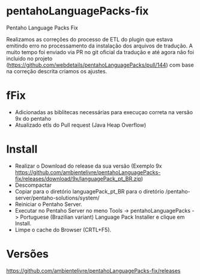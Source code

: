 # pentahoLanguagePacks-fix
Pentaho Language Packs Fix 

Realizamos as correções do processo de ETL do plugin que estava emitindo erro no processamento da instalação dos arquivos de tradução.
A muito tempo foi enviado via PR no git oficial da tradução e até agora não foi incluido no projeto (https://github.com/webdetails/pentahoLanguagePacks/pull/144) com base na correção descrita criamos os ajustes.

# fFix 
- Adicionadas as biblitecas necessárias  para execuçao correta na versão 9x do pentaho
- Atualizado etls do Pull request (Java Heap Overflow)

# Install
- Realizar o Download do release da sua versão (Exemplo 9x https://github.com/ambientelivre/pentahoLanguagePacks-fix/releases/download/9x/languagePack_pt_BR.zip)
- Descompactar
- Copiar para o diretório languagePack_pt_BR para o diretório <pentahoinstall>/pentaho-server/pentaho-solutions/system/
- Reiniciar o Pentaho Server.
- Executar no Pentaho Server no meno Tools -> pentahoLanguagePacks -> Portuguese (Brazilian variant) Language Pack Installer e clique em Install.
- Limpe o cache do Browser (CRTL+F5).

# Versões
https://github.com/ambientelivre/pentahoLanguagePacks-fix/releases
